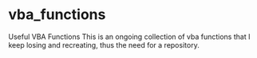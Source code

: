 # vba_functions
Useful VBA Functions
This is an ongoing collection of vba functions that I keep losing and recreating, thus the need for a repository. 
 
